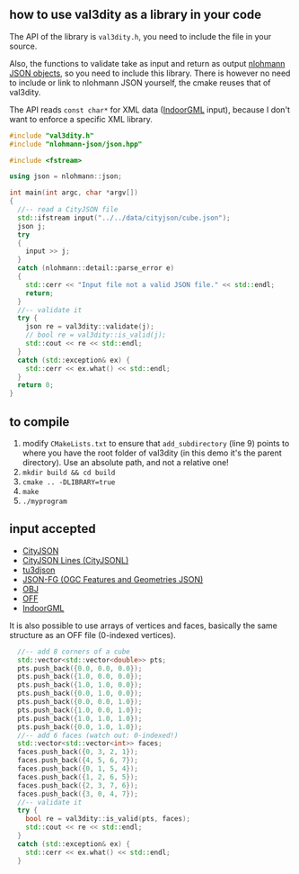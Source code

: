 
## how to use val3dity as a library in your code

The API of the library is `val3dity.h`, you need to include the file in your source.

Also, the functions to validate take as input and return as output [nlohmann JSON objects](https://github.com/nlohmann/json), so you need to include this library. 
There is however no need to include or link to nlohmann JSON yourself, the cmake reuses that of val3dity.

The API reads `const char*` for XML data ([IndoorGML](http://indoorgml.net/) input), because I don't want to enforce a specific XML library.


```cpp
#include "val3dity.h" 
#include "nlohmann-json/json.hpp"

#include <fstream>

using json = nlohmann::json;

int main(int argc, char *argv[])
{
  //-- read a CityJSON file
  std::ifstream input("../../data/cityjson/cube.json");
  json j;
  try 
  {
    input >> j;
  }
  catch (nlohmann::detail::parse_error e) 
  {
    std::cerr << "Input file not a valid JSON file." << std::endl;
    return;
  }
  //-- validate it
  try {
    json re = val3dity::validate(j);
    // bool re = val3dity::is_valid(j); 
    std::cout << re << std::endl;
  }
  catch (std::exception& ex) {
    std::cerr << ex.what() << std::endl;
  }
  return 0;
}
```


## to compile

1. modify `CMakeLists.txt` to ensure that `add_subdirectory` (line 9) points to where you have the root folder of val3dity (in this demo it's the parent directory). Use an absolute path, and not a relative one!
1. `mkdir build && cd build`
1. `cmake .. -DLIBRARY=true`
1. `make`
1. `./myprogram`


## input accepted

  - [CityJSON](http://www.cityjson.org)
  - [CityJSON Lines (CityJSONL)](https://www.cityjson.org/specs/#text-sequences-and-streaming-with-cityjsonfeature)
  - [tu3djson](https://github.com/tudelft3d/tu3djson)
  - [JSON-FG (OGC Features and Geometries JSON)](https://github.com/opengeospatial/ogc-feat-geo-json)
  - [OBJ](https://en.wikipedia.org/wiki/Wavefront_.obj_file)
  - [OFF](https://en.wikipedia.org/wiki/OFF_(file_format))
  - [IndoorGML](http://indoorgml.net/)

It is also possible to use arrays of vertices and faces, basically the same structure as an OFF file (0-indexed vertices).

```cpp
  //-- add 8 corners of a cube
  std::vector<std::vector<double>> pts;
  pts.push_back({0.0, 0.0, 0.0});
  pts.push_back({1.0, 0.0, 0.0});
  pts.push_back({1.0, 1.0, 0.0});
  pts.push_back({0.0, 1.0, 0.0});
  pts.push_back({0.0, 0.0, 1.0});
  pts.push_back({1.0, 0.0, 1.0});
  pts.push_back({1.0, 1.0, 1.0});
  pts.push_back({0.0, 1.0, 1.0});
  //-- add 6 faces (watch out: 0-indexed!)
  std::vector<std::vector<int>> faces;
  faces.push_back({0, 3, 2, 1});
  faces.push_back({4, 5, 6, 7});
  faces.push_back({0, 1, 5, 4});
  faces.push_back({1, 2, 6, 5});
  faces.push_back({2, 3, 7, 6});
  faces.push_back({3, 0, 4, 7});
  //-- validate it
  try {
    bool re = val3dity::is_valid(pts, faces);
    std::cout << re << std::endl;
  }
  catch (std::exception& ex) {
    std::cerr << ex.what() << std::endl;
  }
```

